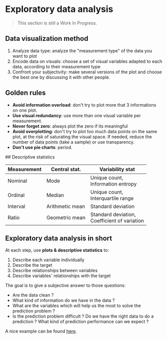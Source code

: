# Exploratory data analysis

> This section is still a Work In Progress.

## Data visualization method

1. Analyze data type: analyze the "measurement type" of the data you want to plot
2. Encode data on visuals: choose a set of visual variables adapted to each data, according to their measurement type
3. Confront your subjectivity: make several versions of the plot and choose the best one by discussing it with other people.

## Golden rules

- **Avoid information overload**: don't try to plot more that 3 informations on one plot.
- **Use visual redundancy**: use more than one visual variable per measurement.
- **Never forget zero**: always plot the zero if its meaningful
- **Avoid overplotting**: don't try to plot too much data points on the same plot, at the risk of saturating the visual space. If needed, reduce the number of data points (take a sample) or use transparency.
- **Don't use pie charts**: period.

## Descriptive statistics

| Measurement | Central stat.   | Variability stat                                 |
| ----------- | --------------- | ------------------------------------------------ |
| Nominal     | Mode            | Unique count, <br>Information entropy            |
| Ordinal     | Median          | Unique count, <br>Interquartile range            |
| Interval    | Arithmetic mean | Standard deviation                               |
| Ratio       | Geometric mean  | Standard deviation, <br>Coefficient of variation |

## Exploratory data analysis in short

At each step, use **plots & descriptive statistics** to:

1. Describe each variable individually
1. Describe the target
1. Describe relationships between variables
1. Describe variables' relationships with the target

The goal is to give a subjective answer to those questions:

- Are the data clean ?
- What kind of information do we have in the data ?
- What are the variables which will help us the most to solve the prediction problem ?
- Is the prediction problem difficult ? Do we have the right data to do a prediction ? What kind of prediction performance can we expect ?

A nice example can be found [here](https://www.shriramjaju.page/2017-03-26-DAND-titanic/).
